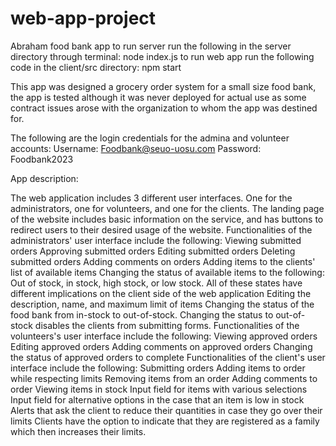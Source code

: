 # web-app-project
Abraham food bank app
to run server run the following in the server directory through terminal: node index.js
to run web app run the following code in the client/src directory: npm start

This app was designed a grocery order system for a small size food bank, the app is tested although it was never deployed for actual use as some contract issues arose with the organization to whom the app was destined for.

The following are the login credentials for the admina and volunteer accounts:
Username: Foodbank@seuo-uosu.com
Password: Foodbank2023

App description:

The web application includes 3 different user interfaces. One for the administrators, one for volunteers, and one for the clients.
The landing page of the website includes basic information on the service, and has buttons to redirect users to their desired usage of the website.
Functionalities of the administrators' user interface include the following:
Viewing submitted orders
Approving submitted orders
Editing submitted orders
Deleting submitted orders
Adding comments on orders
Adding items to the clients' list of available items
Changing the status of available items to the following: Out of stock, in stock, high stock, or low stock. All of these states have different implications on the client side of the web application
Editing the description, name, and maximum limit of items
Changing the status of the food bank from in-stock to out-of-stock. Changing the status to out-of-stock disables the clients from submitting forms.
Functionalities of the volunteers's user interface include the following:
Viewing approved orders
Editing approved orders
Adding comments on approved orders
Changing the status of approved orders to complete
Functionalities of the client's user interface include the following:
Submitting orders
Adding items to order while respecting limits
Removing items from an order
Adding comments to order
Viewing items in stock
Input field for items with various selections
Input field for alternative options in the case that an item is low in stock
Alerts that ask the client to reduce their quantities in case they go over their limits
Clients have the option to indicate that they are registered as a family which then increases their limits.
 
